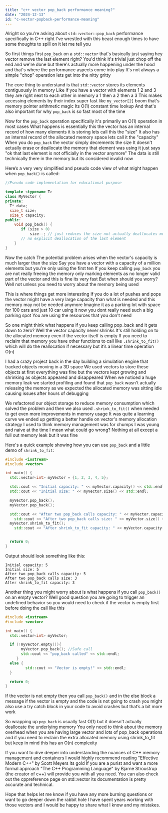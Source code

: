 ```yaml
---
title: "c++ vector pop_back performance meaning?"
date: "2024-12-13"
id: "c-vector-popback-performance-meaning"
---
```


Alright so you're asking about `std::vector::pop_back` performance specifically in C++ right I've wrestled with this beast enough times to have some thoughts to spill on it let me tell you

So first things first `pop_back` on a `std::vector` that's basically just saying hey vector remove the last element right? You'd think it's trivial just chop off the end and we're done but there's actually more happening under the hood and that's where the performance aspects come into play It's not always a simple "chop" operation lets get into the nitty gritty

The core thing to understand is that `std::vector` stores its elements contiguously in memory Like if you have a vector with elements 1 2 and 3 they are right next to each other in memory a 1 then a 2 then a 3 This makes accessing elements by their index super fast like `my_vector[2]` boom that's memory pointer arithmetic magic Its O(1) constant time lookup And that's also important for why `pop_back` is so fast most of the time

Now for the `pop_back` operation specifically it's primarily an O(1) operation in most cases What happens is essentially this the vector has an internal record of how many elements it is storing lets call this the "size" It also has an internal record of the allocated memory space lets call it the "capacity" When you do `pop_back` the vector simply decrements the size It doesn't actually erase or deallocate the memory that element was using it just says "ok that last element is not officially in the vector anymore" The data is still technically there in the memory but its considered invalid now

Here’s a very very simplified and pseudo code view of what might happen when `pop_back()` is called:

```cpp
//Pseudo code implementation for educational purpose

template <typename T>
class MyVector {
private:
  T* data;
  size_t size;
  size_t capacity;
public:
    void pop_back() {
       if (size > 0)
           size--; // just reduces the size not actually deallocates memory
       // no explicit deallocation of the last element
    }
}
```
Now the catch The potential problem arises when the vector's capacity is much larger than the size Say you have a vector with a capacity of a million elements but you're only using the first ten If you keep calling `pop_back` you are not really freeing the memory only marking elements as no longer valid part of the vector and this is fine its very fast But when should you worry? Well not unless you need to worry about the memory being used

This is where things get more interesting If you do a lot of pushes and pops the vector might have a very large capacity than what is needed and this memory may not be needed anymore Imagine it as a parking lot with space for 100 cars and just 10 car using it now you dont really need such a big parking spot You are using the resources that you don't need

So one might think what happens if you keep calling pop_back and it gets down to zero? Well the vector capacity never shrinks It's still holding on to the allocated memory even if the vector itself is empty If you need to reclaim that memory you have other functions to call like `.shrink_to_fit()` which will do the reallocation if necessary but it’s a linear time operation O(n)

I had a crazy project back in the day building a simulation engine that tracked objects moving in a 3D space We used vectors to store these objects at first everything was fine but the vectors kept growing and shrinking as objects appeared and disappeared When we noticed a huge memory leak we started profiling and found that `pop_back` wasn't actually releasing the memory as we expected the allocated memory was sitting idle causing issues after hours of debugging

We refactored our object storage to reduce memory consumption which solved the problem and then we also used `.shrink_to_fit()` when needed to get even more improvements in memory usage It was quite a learning curve we ended up getting a better handle on vector's memory allocation strategy I used to think memory management was for chumps I was young and naive at the time I mean what could go wrong? Nothing at all except a full out memory leak but it was fine

Here's a quick example showing how you can use `pop_back` and a little demo of `shrink_to_fit`:

```cpp
#include <iostream>
#include <vector>

int main() {
  std::vector<int> myVector = {1, 2, 3, 4, 5};

  std::cout << "Initial capacity: " << myVector.capacity() << std::endl;
  std::cout << "Initial size: " << myVector.size() << std::endl;

  myVector.pop_back();
  myVector.pop_back();

  std::cout << "After two pop_back calls capacity: " << myVector.capacity() << std::endl;
    std::cout << "After two pop_back calls size: " << myVector.size() << std::endl;
  myVector.shrink_to_fit();
    std::cout << "After shrink_to_fit capacity: " << myVector.capacity() << std::endl;


  return 0;
}
```

Output should look something like this:

```
Initial capacity: 5
Initial size: 5
After two pop_back calls capacity: 5
After two pop_back calls size: 3
After shrink_to_fit capacity: 3
```

Another thing you might worry about is what happens if you call `pop_back()` on an empty vector? Well good question you are going to trigger an undefined behavior so you would need to check if the vector is empty first before doing the call like this

```cpp
#include <iostream>
#include <vector>

int main() {
  std::vector<int> myVector;

  if (!myVector.empty()){
       myVector.pop_back(); //Safe call
       std::cout << "pop_back called" << std::endl;
     }
  else {
         std::cout << "Vector is empty!" << std::endl;
  }

  return 0;
}
```

If the vector is not empty then you call `pop_back()` and in the else block a message if the vector is empty and the code is not going to crash you might also use a try catch block in your code to avoid crashes but that’s a bit more work

So wrapping up `pop_back` is usually fast O(1) but it doesn't actually deallocate the underlying memory You only need to think about the memory overhead when you are having large vector and lots of pop_back operations and if you need to reclaim the extra allocated memory using shrink\_to\_fit but keep in mind this has an O(n) complexity

If you want to dive deeper into understanding the nuances of C++ memory management and containers I would highly recommend reading "Effective Modern C++" by Scott Meyers its gold If you are a purist and want a more formal approach "The C++ Programming Language" by Bjarne Stroustrup (the creator of c++) will provide you with all you need. You can also check out the cppreference page on std::vector its documentation is pretty accurate and technical.

Hope that helps let me know if you have any more burning questions or want to go deeper down the rabbit hole I have spent years working with those vectors and I would be happy to share what I know and my mistakes.
